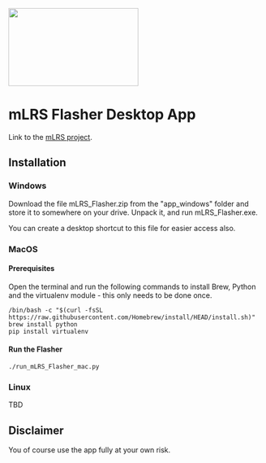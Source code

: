 <p align="left"><a href="https://raw.githubusercontent.com/olliw42/mLRS-docu/master/logos/mLRS_logo_long_w_slogan_1280x768.png"><img src="https://raw.githubusercontent.com/olliw42/mLRS-docu/master/logos/mLRS_logo_long_w_slogan_1280x768.png" align="center" height="153" width="256" ></a>

# mLRS Flasher Desktop App #

Link to the [mLRS project](https://github.com/olliw42/mLRS).


## Installation ##

### Windows ###

Download the file mLRS_Flasher.zip from the "app_windows" folder and store it to somewhere on your drive. Unpack it, and run mLRS_Flasher.exe.

You can create a desktop shortcut to this file for easier access also.


### MacOS ###

#### Prerequisites ####

Open the terminal and run the following commands to install Brew, Python and the virtualenv module - this only needs to be done once.

``` 
/bin/bash -c "$(curl -fsSL https://raw.githubusercontent.com/Homebrew/install/HEAD/install.sh)"
brew install python
pip install virtualenv 
```

#### Run the Flasher ####

````
./run_mLRS_Flasher_mac.py
````

### Linux ###

TBD


## Disclaimer ##

You of course use the app fully at your own risk.


